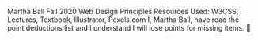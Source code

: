 Martha Ball
Fall 2020 Web Design Principles
Resources Used: W3CSS, Lectures, Textbook, Illustrator, Pexels.com
I, Martha Ball, have read the point deductions list and I understand I will lose points for missing items. 
🥲
